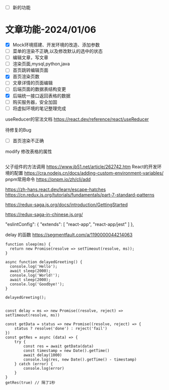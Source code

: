 
+ [ ] 新的功能

# 文章功能-2024/01/06
+ [X] Mock环境搭建、开发环境的改造、添加参数
+ [ ] 菜单的渲染不正确,以及修改默认的选中的状态
+ [ ] 编辑文章，写文章
+ [ ] 渲染页面,mysql,python,java
+ [ ] 首页跳转编辑页面
+ [X] 首页渲染页数
+ [ ] 文章详情的页面编辑
+ [ ] 后端页面的数据表结构变更
+ [X] 后端统一接口返回表格的数据
+ [ ] 购买服务器，安全加固
+ [ ] 将虚拟环境的笔记整理完成

<!-- https://www.jianshu.com/p/859457ddf101 -->

useReducer的官法文档
https://react.dev/reference/react/useReducer


待修复的Bug
+ [ ] 首页渲染不正确

modify 修改表格的属性
```

```

父子组件的方法调用
https://www.jb51.net/article/262742.htm
React的开发环境的配置
https://cra.nodejs.cn/docs/adding-custom-environment-variables/
pnpm常用命令
https://pnpm.io/zh/cli/add

https://zh-hans.react.dev/learn/escape-hatches
https://cn.redux.js.org/tutorials/fundamentals/part-7-standard-patterns

https://redux-saga.js.org/docs/introduction/GettingStarted

https://redux-saga-in-chinese.js.org/






  "eslintConfig": {
    "extends": [
      "react-app",
      "react-app/jest"
    ]
  },




delay 的函数
https://segmentfault.com/a/1190000044214063


```
function sleep(ms) {
  return new Promise(resolve => setTimeout(resolve, ms));
}

async function delayedGreeting() {
  console.log('Hello');
  await sleep(2000);
  console.log('World!');
  await sleep(2000);
  console.log('Goodbye!');
}

delayedGreeting();

```



```
 
const delay = ms => new Promise((resolve, reject) => setTimeout(resolve, ms))
 
const getData = status => new Promise((resolve, reject) => {
    status ? resolve('done') : reject('fail')
})
const getRes = async (data) => {
    try {
        const res = await getData(data)
        const timestamp = new Date().getTime()
        await delay(1000)
        console.log(res, new Date().getTime() - timestamp)
    } catch (error) {
        console.log(error)
    }
}
getRes(true) // 隔了1秒
```
